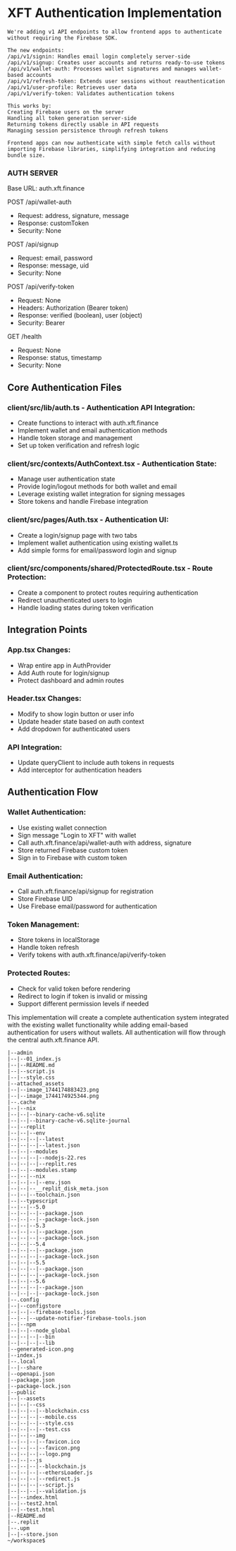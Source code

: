 # XFT Authentication Implementation

```
We're adding v1 API endpoints to allow frontend apps to authenticate without requiring the Firebase SDK.

The new endpoints:
/api/v1/signin: Handles email login completely server-side
/api/v1/signup: Creates user accounts and returns ready-to-use tokens
/api/v1/wallet-auth: Processes wallet signatures and manages wallet-based accounts
/api/v1/refresh-token: Extends user sessions without reauthentication
/api/v1/user-profile: Retrieves user data
/api/v1/verify-token: Validates authentication tokens

This works by:
Creating Firebase users on the server
Handling all token generation server-side
Returning tokens directly usable in API requests
Managing session persistence through refresh tokens

Frontend apps can now authenticate with simple fetch calls without importing Firebase libraries, simplifying integration and reducing bundle size.
```

### AUTH SERVER 
Base URL: auth.xft.finance

POST /api/wallet-auth
- Request: address, signature, message
- Response: customToken
- Security: None

POST /api/signup
- Request: email, password
- Response: message, uid
- Security: None

POST /api/verify-token
- Request: None
- Headers: Authorization (Bearer token)
- Response: verified (boolean), user (object)
- Security: Bearer

GET /health
- Request: None
- Response: status, timestamp
- Security: None



## Core Authentication Files

### client/src/lib/auth.ts - Authentication API Integration:
- Create functions to interact with auth.xft.finance
- Implement wallet and email authentication methods
- Handle token storage and management
- Set up token verification and refresh logic

### client/src/contexts/AuthContext.tsx - Authentication State:
- Manage user authentication state
- Provide login/logout methods for both wallet and email
- Leverage existing wallet integration for signing messages
- Store tokens and handle Firebase integration

### client/src/pages/Auth.tsx - Authentication UI:
- Create a login/signup page with two tabs
- Implement wallet authentication using existing wallet.ts
- Add simple forms for email/password login and signup

### client/src/components/shared/ProtectedRoute.tsx - Route Protection:
- Create a component to protect routes requiring authentication
- Redirect unauthenticated users to login
- Handle loading states during token verification

## Integration Points

### App.tsx Changes:
- Wrap entire app in AuthProvider
- Add Auth route for login/signup
- Protect dashboard and admin routes

### Header.tsx Changes:
- Modify to show login button or user info
- Update header state based on auth context
- Add dropdown for authenticated users

### API Integration:
- Update queryClient to include auth tokens in requests
- Add interceptor for authentication headers

## Authentication Flow

### Wallet Authentication:
- Use existing wallet connection
- Sign message "Login to XFT" with wallet
- Call auth.xft.finance/api/wallet-auth with address, signature
- Store returned Firebase custom token
- Sign in to Firebase with custom token

### Email Authentication:
- Call auth.xft.finance/api/signup for registration
- Store Firebase UID
- Use Firebase email/password for authentication

### Token Management:
- Store tokens in localStorage
- Handle token refresh
- Verify tokens with auth.xft.finance/api/verify-token

### Protected Routes:
- Check for valid token before rendering
- Redirect to login if token is invalid or missing
- Support different permission levels if needed

This implementation will create a complete authentication system integrated with the existing wallet functionality while adding email-based authentication for users without wallets. All authentication will flow through the central auth.xft.finance API.

```
|--admin
|--|--01_index.js
|--|--README.md
|--|--script.js
|--|--style.css
|--attached_assets
|--|--image_1744174883423.png
|--|--image_1744174925344.png
|--.cache
|--|--nix
|--|--|--binary-cache-v6.sqlite
|--|--|--binary-cache-v6.sqlite-journal
|--|--replit
|--|--|--env
|--|--|--|--latest
|--|--|--|--latest.json
|--|--|--modules
|--|--|--|--nodejs-22.res
|--|--|--|--replit.res
|--|--|--modules.stamp
|--|--|--nix
|--|--|--|--env.json
|--|--|--__replit_disk_meta.json
|--|--|--toolchain.json
|--|--typescript
|--|--|--5.0
|--|--|--|--package.json
|--|--|--|--package-lock.json
|--|--|--5.3
|--|--|--|--package.json
|--|--|--|--package-lock.json
|--|--|--5.4
|--|--|--|--package.json
|--|--|--|--package-lock.json
|--|--|--5.5
|--|--|--|--package.json
|--|--|--|--package-lock.json
|--|--|--5.6
|--|--|--|--package.json
|--|--|--|--package-lock.json
|--.config
|--|--configstore
|--|--|--firebase-tools.json
|--|--|--update-notifier-firebase-tools.json
|--|--npm
|--|--|--node_global
|--|--|--|--bin
|--|--|--|--lib
|--generated-icon.png
|--index.js
|--.local
|--|--share
|--openapi.json
|--package.json
|--package-lock.json
|--public
|--|--assets
|--|--|--css
|--|--|--|--blockchain.css
|--|--|--|--mobile.css
|--|--|--|--style.css
|--|--|--|--test.css
|--|--|--img
|--|--|--|--favicon.ico
|--|--|--|--favicon.png
|--|--|--|--logo.png
|--|--|--js
|--|--|--|--blockchain.js
|--|--|--|--ethersLoader.js
|--|--|--|--redirect.js
|--|--|--|--script.js
|--|--|--|--validation.js
|--|--index.html
|--|--test2.html
|--|--test.html
|--README.md
|--.replit
|--.upm
|--|--store.json
~/workspace$
```
